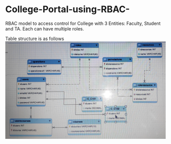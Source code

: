 # College-Portal-using-RBAC-
RBAC model to access control for College with 3 Entities: Faculty, Student and TA. Each can have multiple roles.

Table structure is as follows
![GitHub Logo](IMG_20190223_165106.jpg)
